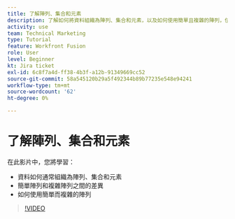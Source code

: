 ```yaml
---
title: 了解陣列、集合和元素
description: 了解如何將資料組織為陣列、集合和元素，以及如何使用簡單且複雜的陣列，位於 [!DNL Adobe Workfront Fusion].
activity: use
team: Technical Marketing
type: Tutorial
feature: Workfront Fusion
role: User
level: Beginner
kt: Jira ticket
exl-id: 6c8f7a4d-ff38-4b3f-a12b-91349669cc52
source-git-commit: 58a545120b29a5f492344b89b77235e548e94241
workflow-type: tm+mt
source-wordcount: '62'
ht-degree: 0%

---
```


# 了解陣列、集合和元素

在此影片中，您將學習：

* 資料如何通常組織為陣列、集合和元素
* 簡單陣列和複雜陣列之間的差異
* 如何使用簡單而複雜的陣列

>[!VIDEO](https://video.tv.adobe.com/v/335298/?quality=12)
